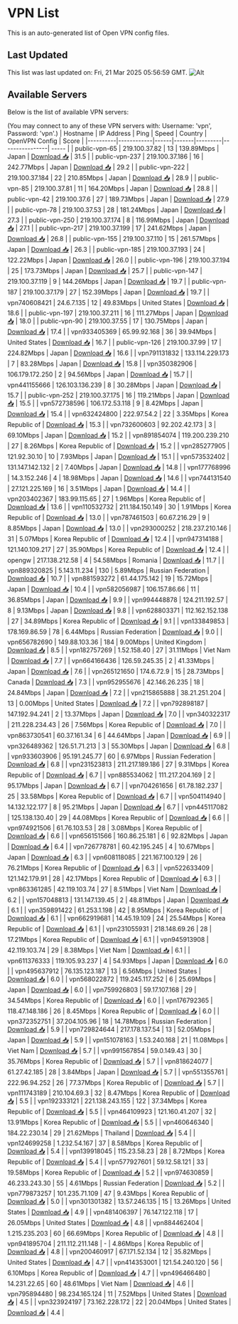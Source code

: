 # VPN List

This is an auto-generated list of Open VPN config files.

## Last Updated

This list was last updated on: Fri, 21 Mar 2025 05:56:59 GMT.
![Alt](https://repobeats.axiom.co/api/embed/186b98318ef1479477931607c1ad7d823f12451f.svg "Repobeats analytics image")

## Available Servers

Below is the list of available VPN servers:

(You may connect to any of these VPN servers with: Username: 'vpn', Password: 'vpn'.)
| Hostname | IP Address | Ping | Speed | Country | OpenVPN Config | Score |
|----------|------------|------|-------|---------|----------------| ----- |
| public-vpn-65 | 219.100.37.82 | 13 | 139.89Mbps | Japan | [Download 📥](./configs/server_0_JP.ovpn) | 31.5 |
| public-vpn-237 | 219.100.37.186 | 16 | 242.77Mbps | Japan | [Download 📥](./configs/server_1_JP.ovpn) | 29.2 |
| public-vpn-222 | 219.100.37.184 | 22 | 210.85Mbps | Japan | [Download 📥](./configs/server_2_JP.ovpn) | 28.9 |
| public-vpn-85 | 219.100.37.81 | 11 | 164.20Mbps | Japan | [Download 📥](./configs/server_3_JP.ovpn) | 28.8 |
| public-vpn-42 | 219.100.37.6 | 27 | 189.73Mbps | Japan | [Download 📥](./configs/server_4_JP.ovpn) | 27.9 |
| public-vpn-78 | 219.100.37.53 | 28 | 181.24Mbps | Japan | [Download 📥](./configs/server_5_JP.ovpn) | 27.3 |
| public-vpn-250 | 219.100.37.174 | 8 | 116.99Mbps | Japan | [Download 📥](./configs/server_6_JP.ovpn) | 27.1 |
| public-vpn-217 | 219.100.37.199 | 17 | 241.62Mbps | Japan | [Download 📥](./configs/server_7_JP.ovpn) | 26.8 |
| public-vpn-155 | 219.100.37.110 | 15 | 261.57Mbps | Japan | [Download 📥](./configs/server_8_JP.ovpn) | 26.3 |
| public-vpn-185 | 219.100.37.193 | 24 | 122.22Mbps | Japan | [Download 📥](./configs/server_9_JP.ovpn) | 26.0 |
| public-vpn-196 | 219.100.37.194 | 25 | 173.73Mbps | Japan | [Download 📥](./configs/server_10_JP.ovpn) | 25.7 |
| public-vpn-147 | 219.100.37.119 | 9 | 144.26Mbps | Japan | [Download 📥](./configs/server_11_JP.ovpn) | 19.7 |
| public-vpn-187 | 219.100.37.179 | 27 | 152.39Mbps | Japan | [Download 📥](./configs/server_12_JP.ovpn) | 19.7 |
| vpn740608421 | 24.6.7.135 | 12 | 49.83Mbps | United States | [Download 📥](./configs/server_13_US.ovpn) | 18.6 |
| public-vpn-197 | 219.100.37.211 | 16 | 111.27Mbps | Japan | [Download 📥](./configs/server_14_JP.ovpn) | 18.0 |
| public-vpn-90 | 219.100.37.55 | 17 | 130.75Mbps | Japan | [Download 📥](./configs/server_15_JP.ovpn) | 17.4 |
| vpn933405369 | 65.99.92.168 | 36 | 39.94Mbps | United States | [Download 📥](./configs/server_16_US.ovpn) | 16.7 |
| public-vpn-126 | 219.100.37.99 | 17 | 224.82Mbps | Japan | [Download 📥](./configs/server_17_JP.ovpn) | 16.6 |
| vpn791131832 | 133.114.229.173 | 7 | 83.28Mbps | Japan | [Download 📥](./configs/server_18_JP.ovpn) | 15.8 |
| vpn350382906 | 106.179.172.250 | 2 | 94.56Mbps | Japan | [Download 📥](./configs/server_19_JP.ovpn) | 15.7 |
| vpn441155666 | 126.103.136.239 | 8 | 30.28Mbps | Japan | [Download 📥](./configs/server_20_JP.ovpn) | 15.7 |
| public-vpn-252 | 219.100.37.175 | 16 | 119.21Mbps | Japan | [Download 📥](./configs/server_21_JP.ovpn) | 15.5 |
| vpn572738596 | 106.172.53.118 | 9 | 8.42Mbps | Japan | [Download 📥](./configs/server_22_JP.ovpn) | 15.4 |
| vpn632424800 | 222.97.54.2 | 22 | 3.35Mbps | Korea Republic of | [Download 📥](./configs/server_23_KR.ovpn) | 15.3 |
| vpn732600603 | 92.202.42.173 | 3 | 69.10Mbps | Japan | [Download 📥](./configs/server_24_JP.ovpn) | 15.2 |
| vpn891854074 | 119.200.239.210 | 27 | 8.26Mbps | Korea Republic of | [Download 📥](./configs/server_25_KR.ovpn) | 15.2 |
| vpn285277905 | 121.92.30.10 | 10 | 7.93Mbps | Japan | [Download 📥](./configs/server_26_JP.ovpn) | 15.1 |
| vpn573532402 | 131.147.142.132 | 2 | 7.40Mbps | Japan | [Download 📥](./configs/server_27_JP.ovpn) | 14.8 |
| vpn177768996 | 14.3.152.246 | 4 | 18.98Mbps | Japan | [Download 📥](./configs/server_28_JP.ovpn) | 14.6 |
| vpn744131540 | 27.121.225.169 | 16 | 3.51Mbps | Japan | [Download 📥](./configs/server_29_JP.ovpn) | 14.4 |
| vpn203402367 | 183.99.115.65 | 27 | 1.96Mbps | Korea Republic of | [Download 📥](./configs/server_30_KR.ovpn) | 13.6 |
| vpn110532732 | 211.184.150.149 | 30 | 1.91Mbps | Korea Republic of | [Download 📥](./configs/server_31_KR.ovpn) | 13.0 |
| vpn787461503 | 60.67.216.29 | 9 | 8.85Mbps | Japan | [Download 📥](./configs/server_32_JP.ovpn) | 13.0 |
| vpn293000252 | 218.237.210.146 | 31 | 5.07Mbps | Korea Republic of | [Download 📥](./configs/server_33_KR.ovpn) | 12.4 |
| vpn947314188 | 121.140.109.217 | 27 | 35.90Mbps | Korea Republic of | [Download 📥](./configs/server_34_KR.ovpn) | 12.4 |
| opengw | 217.138.212.58 | 4 | 54.58Mbps | Romania | [Download 📥](./configs/server_35_RO.ovpn) | 11.7 |
| vpn889320825 | 5.143.11.234 | 130 | 5.89Mbps | Russian Federation | [Download 📥](./configs/server_36_RU.ovpn) | 10.7 |
| vpn881593272 | 61.44.175.142 | 19 | 15.72Mbps | Japan | [Download 📥](./configs/server_37_JP.ovpn) | 10.4 |
| vpn582056987 | 106.157.86.66 | 11 | 36.85Mbps | Japan | [Download 📥](./configs/server_38_JP.ovpn) | 9.9 |
| vpn994448878 | 124.211.192.57 | 8 | 9.13Mbps | Japan | [Download 📥](./configs/server_39_JP.ovpn) | 9.8 |
| vpn628803371 | 112.162.152.138 | 27 | 34.89Mbps | Korea Republic of | [Download 📥](./configs/server_40_KR.ovpn) | 9.1 |
| vpn133849853 | 178.169.86.59 | 78 | 6.44Mbps | Russian Federation | [Download 📥](./configs/server_41_RU.ovpn) | 9.0 |
| vpn656782690 | 149.88.103.36 | 184 | 9.00Mbps | United Kingdom | [Download 📥](./configs/server_42_GB.ovpn) | 8.5 |
| vpn182757269 | 1.52.158.40 | 27 | 31.11Mbps | Viet Nam | [Download 📥](./configs/server_43_VN.ovpn) | 7.7 |
| vpn664166436 | 126.59.245.35 | 2 | 41.33Mbps | Japan | [Download 📥](./configs/server_44_JP.ovpn) | 7.6 |
| vpn265121650 | 174.6.72.9 | 15 | 28.73Mbps | Canada | [Download 📥](./configs/server_45_CA.ovpn) | 7.3 |
| vpn952955676 | 42.146.26.235 | 18 | 24.84Mbps | Japan | [Download 📥](./configs/server_46_JP.ovpn) | 7.2 |
| vpn215865888 | 38.21.251.204 | 13 | 0.00Mbps | United States | [Download 📥](./configs/server_47_US.ovpn) | 7.2 |
| vpn792898187 | 147.192.94.241 | 2 | 13.37Mbps | Japan | [Download 📥](./configs/server_48_JP.ovpn) | 7.0 |
| vpn340322317 | 211.228.234.43 | 26 | 7.56Mbps | Korea Republic of | [Download 📥](./configs/server_49_KR.ovpn) | 7.0 |
| vpn863730541 | 60.37.161.34 | 6 | 44.64Mbps | Japan | [Download 📥](./configs/server_50_JP.ovpn) | 6.9 |
| vpn326489362 | 126.51.71.213 | 3 | 55.30Mbps | Japan | [Download 📥](./configs/server_51_JP.ovpn) | 6.8 |
| vpn933603906 | 95.191.245.77 | 60 | 6.97Mbps | Russian Federation | [Download 📥](./configs/server_52_RU.ovpn) | 6.8 |
| vpn231523813 | 211.217.189.186 | 27 | 9.31Mbps | Korea Republic of | [Download 📥](./configs/server_53_KR.ovpn) | 6.7 |
| vpn885534062 | 111.217.204.169 | 2 | 95.17Mbps | Japan | [Download 📥](./configs/server_54_JP.ovpn) | 6.7 |
| vpn704261656 | 61.78.182.237 | 25 | 33.58Mbps | Korea Republic of | [Download 📥](./configs/server_55_KR.ovpn) | 6.7 |
| vpn504114940 | 14.132.122.177 | 8 | 95.21Mbps | Japan | [Download 📥](./configs/server_56_JP.ovpn) | 6.7 |
| vpn445117082 | 125.138.130.40 | 29 | 44.08Mbps | Korea Republic of | [Download 📥](./configs/server_57_KR.ovpn) | 6.6 |
| vpn974921506 | 61.76.103.53 | 28 | 3.08Mbps | Korea Republic of | [Download 📥](./configs/server_58_KR.ovpn) | 6.6 |
| vpn656151566 | 160.86.25.181 | 6 | 92.82Mbps | Japan | [Download 📥](./configs/server_59_JP.ovpn) | 6.4 |
| vpn726778781 | 60.42.195.245 | 4 | 10.67Mbps | Japan | [Download 📥](./configs/server_60_JP.ovpn) | 6.3 |
| vpn608118085 | 221.167.100.129 | 26 | 76.21Mbps | Korea Republic of | [Download 📥](./configs/server_61_KR.ovpn) | 6.3 |
| vpn522633409 | 121.142.179.91 | 28 | 42.17Mbps | Korea Republic of | [Download 📥](./configs/server_62_KR.ovpn) | 6.3 |
| vpn863361285 | 42.119.103.74 | 27 | 8.51Mbps | Viet Nam | [Download 📥](./configs/server_63_VN.ovpn) | 6.2 |
| vpn157048813 | 131.147.139.45 | 2 | 48.81Mbps | Japan | [Download 📥](./configs/server_64_JP.ovpn) | 6.1 |
| vpn359891422 | 61.253.1.198 | 42 | 8.95Mbps | Korea Republic of | [Download 📥](./configs/server_65_KR.ovpn) | 6.1 |
| vpn662919681 | 14.45.19.109 | 24 | 25.54Mbps | Korea Republic of | [Download 📥](./configs/server_66_KR.ovpn) | 6.1 |
| vpn231055931 | 218.148.69.26 | 28 | 17.21Mbps | Korea Republic of | [Download 📥](./configs/server_67_KR.ovpn) | 6.1 |
| vpn945913908 | 42.119.103.74 | 29 | 8.38Mbps | Viet Nam | [Download 📥](./configs/server_68_VN.ovpn) | 6.1 |
| vpn611376333 | 119.105.93.237 | 4 | 54.93Mbps | Japan | [Download 📥](./configs/server_69_JP.ovpn) | 6.0 |
| vpn495637912 | 76.135.123.187 | 13 | 6.56Mbps | United States | [Download 📥](./configs/server_70_US.ovpn) | 6.0 |
| vpn568022872 | 119.245.117.252 | 6 | 25.69Mbps | Japan | [Download 📥](./configs/server_71_JP.ovpn) | 6.0 |
| vpn759926803 | 59.17.107.168 | 29 | 34.54Mbps | Korea Republic of | [Download 📥](./configs/server_72_KR.ovpn) | 6.0 |
| vpn176792365 | 118.47.148.186 | 26 | 8.45Mbps | Korea Republic of | [Download 📥](./configs/server_73_KR.ovpn) | 6.0 |
| vpn372352751 | 37.204.105.96 | 18 | 14.78Mbps | Russian Federation | [Download 📥](./configs/server_74_RU.ovpn) | 5.9 |
| vpn729824644 | 217.178.137.54 | 13 | 52.05Mbps | Japan | [Download 📥](./configs/server_75_JP.ovpn) | 5.9 |
| vpn151078163 | 1.53.240.168 | 21 | 11.08Mbps | Viet Nam | [Download 📥](./configs/server_76_VN.ovpn) | 5.7 |
| vpn991567854 | 59.0.149.43 | 30 | 35.76Mbps | Korea Republic of | [Download 📥](./configs/server_77_KR.ovpn) | 5.7 |
| vpn818624077 | 61.27.42.185 | 28 | 3.84Mbps | Japan | [Download 📥](./configs/server_78_JP.ovpn) | 5.7 |
| vpn551355761 | 222.96.94.252 | 26 | 77.37Mbps | Korea Republic of | [Download 📥](./configs/server_79_KR.ovpn) | 5.7 |
| vpn111743189 | 210.104.69.3 | 32 | 8.47Mbps | Korea Republic of | [Download 📥](./configs/server_80_KR.ovpn) | 5.5 |
| vpn192333121 | 221.138.243.155 | 122 | 37.34Mbps | Korea Republic of | [Download 📥](./configs/server_81_KR.ovpn) | 5.5 |
| vpn464109923 | 121.160.41.207 | 32 | 13.91Mbps | Korea Republic of | [Download 📥](./configs/server_82_KR.ovpn) | 5.5 |
| vpn460646340 | 184.22.230.14 | 29 | 21.62Mbps | Thailand | [Download 📥](./configs/server_83_TH.ovpn) | 5.4 |
| vpn124699258 | 1.232.54.167 | 37 | 8.58Mbps | Korea Republic of | [Download 📥](./configs/server_84_KR.ovpn) | 5.4 |
| vpn139918045 | 115.23.58.23 | 28 | 8.72Mbps | Korea Republic of | [Download 📥](./configs/server_85_KR.ovpn) | 5.4 |
| vpn577927601 | 59.12.58.121 | 33 | 19.58Mbps | Korea Republic of | [Download 📥](./configs/server_86_KR.ovpn) | 5.2 |
| vpn974630859 | 46.233.243.30 | 55 | 4.61Mbps | Russian Federation | [Download 📥](./configs/server_87_RU.ovpn) | 5.2 |
| vpn779873257 | 101.235.71.109 | 47 | 9.43Mbps | Korea Republic of | [Download 📥](./configs/server_88_KR.ovpn) | 5.0 |
| vpn301301382 | 13.57.246.135 | 15 | 13.26Mbps | United States | [Download 📥](./configs/server_89_US.ovpn) | 4.9 |
| vpn481406397 | 76.147.122.118 | 17 | 26.05Mbps | United States | [Download 📥](./configs/server_90_US.ovpn) | 4.8 |
| vpn884462404 | 1.215.235.203 | 60 | 66.69Mbps | Korea Republic of | [Download 📥](./configs/server_91_KR.ovpn) | 4.8 |
| vpn941895704 | 211.112.211.148 | - | 4.86Mbps | Korea Republic of | [Download 📥](./configs/server_92_KR.ovpn) | 4.8 |
| vpn200460917 | 67.171.52.134 | 12 | 35.82Mbps | United States | [Download 📥](./configs/server_93_US.ovpn) | 4.7 |
| vpn414353001 | 121.54.240.120 | 56 | 6.10Mbps | Korea Republic of | [Download 📥](./configs/server_94_KR.ovpn) | 4.7 |
| vpn496466480 | 14.231.22.65 | 60 | 48.61Mbps | Viet Nam | [Download 📥](./configs/server_95_VN.ovpn) | 4.6 |
| vpn795894480 | 98.234.165.124 | 11 | 7.52Mbps | United States | [Download 📥](./configs/server_96_US.ovpn) | 4.5 |
| vpn323924197 | 73.162.228.172 | 22 | 20.04Mbps | United States | [Download 📥](./configs/server_97_US.ovpn) | 4.4 |
